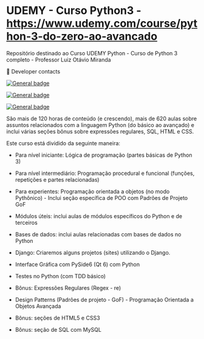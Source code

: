 # UDEMY - Curso Python3 - https://www.udemy.com/course/python-3-do-zero-ao-avancado
Repositório destinado ao Curso UDEMY Python - Curso de Python 3 completo - Professor Luiz Otávio Miranda

:iphone: Developer contacts

[![General badge](https://img.shields.io/badge/LinkedIn-0077B5?style=for-the-badge&logo=linkedin&logoColor=white<SUBJECT>-<STATUS>-<COLOR>.svg)](https://www.linkedin.com/in/cvs1987)

[![General badge](https://img.shields.io/badge/GitHub-100000?style=for-the-badge&logo=github&logoColor=white<SUBJECT>-<STATUS>-<COLOR>.svg)](https://github.com/cvs2010)

[![General badge](https://img.shields.io/badge/Instagram-E4405F?style=for-the-badge&logo=instagram&logoColor=white<SUBJECT>-<STATUS>-<COLOR>.svg)](https://www.instagram.com/cassiocvs_/)

São mais de 120 horas de conteúdo (e crescendo), mais de 620 aulas sobre assuntos relacionados com a linguagem Python (do básico ao avançado) e inclui várias seções bônus sobre expressões regulares, SQL, HTML e CSS.


Este curso está dividido da seguinte maneira:

- Para nível iniciante: Lógica de programação (partes básicas de Python 3)

- Para nível intermediário: Programação procedural e funcional (funções, repetições e partes relacionadas)

- Para experientes: Programação orientada a objetos (no modo Pythônico) - Inclui seção específica de POO com Padrões de Projeto GoF

- Módulos úteis: inclui aulas de módulos específicos do Python e de terceiros

- Bases de dados: inclui aulas relacionadas com bases de dados no Python

- Django: Criaremos alguns projetos (sites) utilizando o Django.

- Interface Gráfica com PySide6 (Qt 6) com Python

- Testes no Python (com TDD básico)

- Bônus: Expressões Regulares (Regex - re)

- Design Patterns (Padrões de projeto - GoF) - Programação Orientada a Objetos Avançada

- Bônus: seções de HTML5 e CSS3

- Bônus: seção de SQL com MySQL
